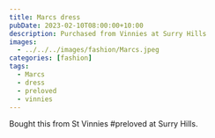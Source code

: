 ```yaml
---
title: Marcs dress
pubDate: 2023-02-10T08:00:00+10:00
description: Purchased from Vinnies at Surry Hills
images:
  - ../../../images/fashion/Marcs.jpeg
categories: [fashion]
tags:
  - Marcs
  - dress
  - preloved
  - vinnies
---
```


Bought this from St Vinnies #preloved at Surry Hills.
